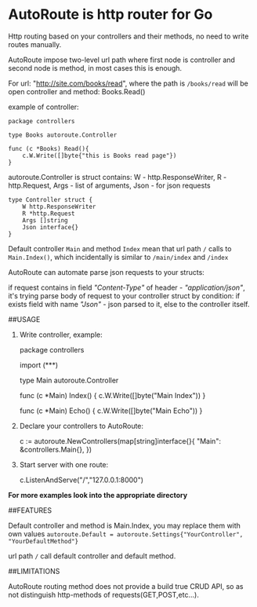 # AutoRoute is http router for Go

Http routing based on your controllers and their methods, no need to write routes manually.

AutoRoute impose two-level url path where first node is controller and second node is method, in most cases this is enough.

For url: "http://site.com/books/read", where the path is `/books/read` will be open controller and method: Books.Read()

example of controller:
	
	package controllers

	type Books autoroute.Controller

	func (c *Books) Read(){
		c.W.Write([]byte{"this is Books read page"})
	}

autoroute.Controller is struct contains: W - http.ResponseWriter, R - http.Request, Args - list of arguments, Json - for json requests

	type Controller struct {
		W http.ResponseWriter
		R *http.Request
		Args []string
		Json interface{}
	}


Default controller `Main` and method `Index` mean that url path `/` calls to `Main.Index()`, which incidentally is similar to `/main/index` and `/index`


AutoRoute can automate parse json requests to your structs: 

if request contains in field *"Content-Type"* of header - *"application/json"*, it's trying parse body of request to your controller struct by condition: if exists field with name *"Json"* - json parsed to it, else to the controller itself.

##USAGE

1) Write controller, example:

	package controllers

	import (***)

	type Main autoroute.Controller

	func (c *Main) Index() {
		c.W.Write([]byte("Main Index"))
	}

	func (c *Main) Echo() {
		c.W.Write([]byte("Main Echo"))
	}


2) Declare your controllers to AutoRoute:

	c := autoroute.NewControllers(map[string]interface{}{
		"Main":  &controllers.Main{},
	})

3) Start server with one route:

	c.ListenAndServe("/","127.0.0.1:8000")

**For more examples look into the appropriate directory**

##FEATURES

Default controller and method is Main.Index, you may replace them with own values `autoroute.Default = autoroute.Settings{"YourController", "YourDefaultMethod"}`


url path `/` call default controller and default method.


##LIMITATIONS

AutoRoute routing method does not provide a build true CRUD API, so as not distinguish http-methods of requests(GET,POST,etc...).
